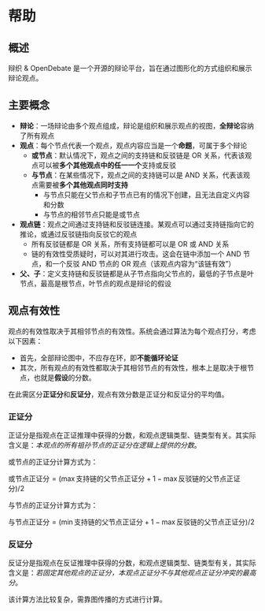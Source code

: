 # 帮助
## 概述

辩织 & OpenDebate 是一个开源的辩论平台，旨在通过图形化的方式组织和展示辩论观点。

## 主要概念

- **辩论**：一场辩论由多个观点组成，辩论是组织和展示观点的视图，**全辩论**容纳了所有观点
- **观点**：每个节点代表一个观点，观点内容应当是一个**命题**，可属于多个辩论
    - **或节点**：默认情况下，观点之间的支持链和反驳链是 OR 关系，代表该观点可以被**多个其他观点中的任一一个**支持或反驳
    - **与节点**：在某些情况下，观点之间的支持链可以是 AND 关系，代表该观点需要被**多个其他观点同时支持**
        - 与节点只能在父节点和子节点已有的情况下创建，且无法自定义内容和分数
        - 与节点的相邻节点只能是或节点
- **观点链**：观点之间通过支持链和反驳链连接。某观点可以通过支持链指向它的推论，或通过反驳链指向反驳它的观点
    - 所有反驳链都是 OR 关系，所有支持链都可以是 OR 或 AND 关系
    - 链的有效性受质疑时，可以对其进行攻击。这会在链中添加一个 AND 节点，和一个反驳 AND 节点的 OR 观点（该观点内容为“该链有效”）
- **父、子**：定义支持链和反驳链都是从子节点指向父节点的，最低的子节点是叶节点，最高是根节点，叶节点的观点是辩论的假设

## 观点有效性

观点的有效性取决于其相邻节点的有效性。系统会通过算法为每个观点打分，考虑以下因素：

- 首先，全部辩论图中，不应存在环，即**不能循环论证**
- 其次，所有观点的有效性都取决于其相邻节点的有效性，根本上是取决于根节点，也就是**假设**的分数。

在此需区分**正证分**和**反证分**，观点有效分数是正证分和反证分的平均值。

### 正证分

正证分是指观点在正证推理中获得的分数，和观点逻辑类型、链类型有关。其实际含义是：*本观点的所有祖孙节点的正证分在逻辑上提供的分数*。

或节点的正证分计算方式为：

$\text{或节点正证分} = (\max{\text{支持链的父节点正证分}} + 1 - \max{\text{反驳链的父节点正证分}}) / 2$

与节点的正证分计算方式为：

$\text{与节点正证分} = (\min{\text{支持链的父节点正证分}} + 1 - \max{\text{反驳链的父节点正证分}}) / 2$

### 反证分

反证分是指观点在反证推理中获得的分数，和观点逻辑类型、链类型有关，其实际含义是：*若固定其他观点的正证分，本观点正证分不与其他观点正证分冲突的最高分*。

该计算方法比较复杂，需靠图传播的方式进行计算。
